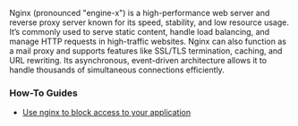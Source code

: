 Nginx (pronounced "engine-x") is a high-performance web server and reverse proxy server known for its speed, stability, and low resource usage. It’s commonly used to serve static content, handle load balancing, and manage HTTP requests in high-traffic websites. Nginx can also function as a mail proxy and supports features like SSL/TLS termination, caching, and URL rewriting. Its asynchronous, event-driven architecture allows it to handle thousands of simultaneous connections efficiently.

### How-To Guides

* [Use nginx to block access to your application](nginx_block_access.md)
